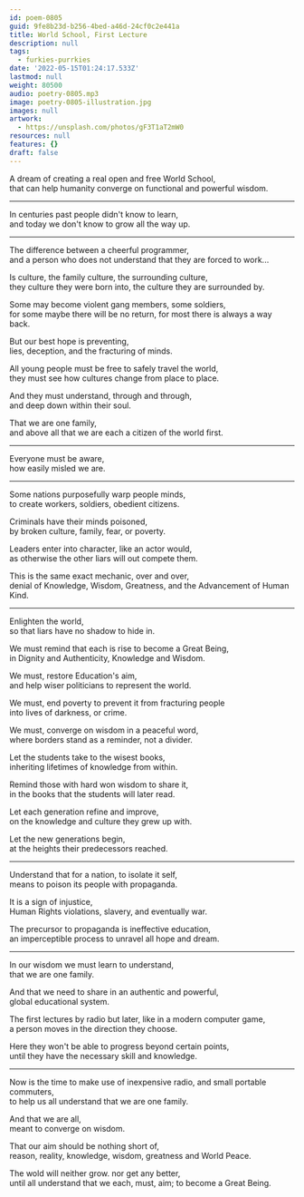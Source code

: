 ```yaml
---
id: poem-0805
guid: 9fe8b23d-b256-4bed-a46d-24cf0c2e441a
title: World School, First Lecture
description: null
tags:
  - furkies-purrkies
date: '2022-05-15T01:24:17.533Z'
lastmod: null
weight: 80500
audio: poetry-0805.mp3
image: poetry-0805-illustration.jpg
images: null
artwork:
  - https://unsplash.com/photos/gF3T1aT2mW0
resources: null
features: {}
draft: false
---
```


A dream of creating a real open and free World School,\
that can help humanity converge on functional and powerful wisdom.

---

In centuries past people didn't know to learn,\
and today we don't know to grow all the way up.

---

The difference between a cheerful programmer,\
and a person who does not understand that they are forced to work...

Is culture, the family culture, the surrounding culture,\
they culture they were born into, the culture they are surrounded by.

Some may become violent gang members, some soldiers,\
for some maybe there will be no return, for most there is always a way back.

But our best hope is preventing,\
lies, deception, and the fracturing of minds.

All young people must be free to safely travel the world,\
they must see how cultures change from place to place.

And they must understand, through and through,\
and deep down within their soul.

That we are one family,\
and above all that we are each a citizen of the world first.

---

Everyone must be aware,\
how easily misled we are.

---

Some nations purposefully warp people minds,\
to create workers, soldiers, obedient citizens.

Criminals have their minds poisoned,\
by broken culture, family, fear, or poverty.

Leaders enter into character, like an actor would,\
as otherwise the other liars will out compete them.

This is the same exact mechanic, over and over,\
denial of Knowledge, Wisdom, Greatness, and the Advancement of Human Kind.

---

Enlighten the world,\
so that liars have no shadow to hide in.

We must remind that each is rise to become a Great Being,\
in Dignity and Authenticity, Knowledge and Wisdom.

We must, restore Education's aim,\
and help wiser politicians to represent the world.

We must, end poverty to prevent it from fracturing people\
into lives of darkness, or crime.

We must, converge on wisdom in a peaceful word,\
where borders stand as a reminder, not a divider.

Let the students take to the wisest books,\
inheriting lifetimes of knowledge from within.

Remind those with hard won wisdom to share it,\
in the books that the students will later read.

Let each generation refine and improve,\
on the knowledge and culture they grew up with.

Let the new generations begin,\
at the heights their predecessors reached.

---

Understand that for a nation, to isolate it self,\
means to poison its people with propaganda.

It is a sign of injustice,\
Human Rights violations, slavery, and eventually war.

The precursor to propaganda is ineffective education,\
an imperceptible process to unravel all hope and dream.

---

In our wisdom we must learn to understand,\
that we are one family.

And that we need to share in an authentic and powerful,\
global educational system.

The first lectures by radio but later, like in a modern computer game,\
a person moves in the direction they choose.

Here they won't be able to progress beyond certain points,\
until they have the necessary skill and knowledge.

---

Now is the time to make use of inexpensive radio, and small portable commuters,\
to help us all understand that we are one family.

And that we are all,\
meant to converge on wisdom.

That our aim should be nothing short of,\
reason, reality, knowledge, wisdom, greatness and World Peace.

The wold will neither grow. nor get any better,\
until all understand that we each, must, aim; to become a Great Being.
